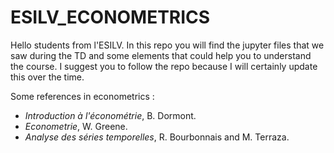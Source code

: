 # ESILV_ECONOMETRICS
Hello students from l'ESILV. In this repo you will find the jupyter files that we saw during the TD and some elements that could help you to understand the course. I suggest you to follow the repo because I will certainly update this over the time.

Some references in econometrics :
- *Introduction à l'économétrie*, B. Dormont.
- *Econometrie*, W. Greene. 
- *Analyse des séries temporelles*, R. Bourbonnais and M. Terraza. 
